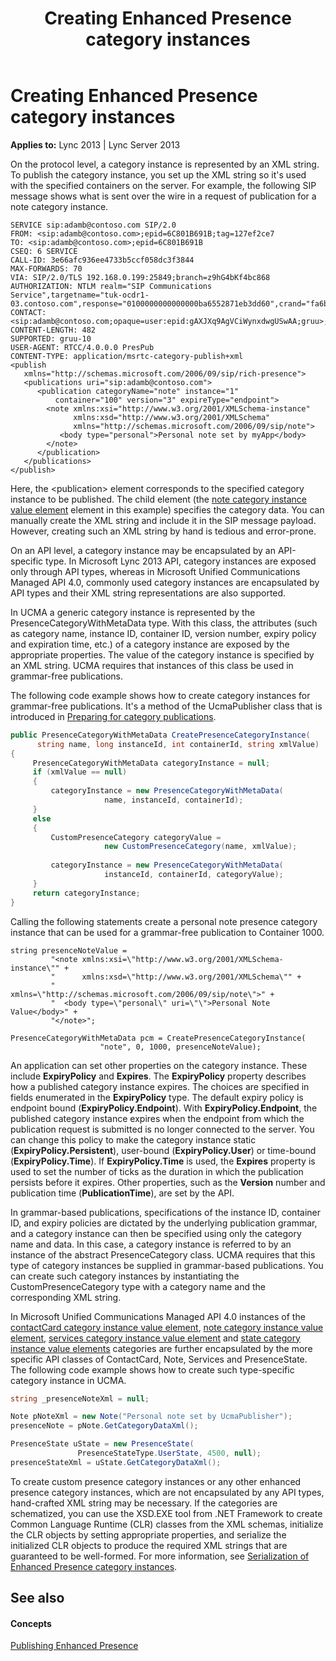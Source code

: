 ﻿---
title: Creating Enhanced Presence category instances
TOCTitle: Creating Enhanced Presence category instances
ms:assetid: 98009fe0-7e47-419a-ac0b-03c0b2a6bc11
ms:mtpsurl: https://msdn.microsoft.com/library/Dn454651(v=office.15)
ms:contentKeyID: 57092904
ms.date: 07/24/2014
mtps_version: v=office.15
dev_langs:
- csharp
---

# Creating Enhanced Presence category instances


**Applies to:** Lync 2013 | Lync Server 2013

On the protocol level, a category instance is represented by an XML string. To publish the category instance, you set up the XML string so it's used with the specified containers on the server. For example, the following SIP message shows what is sent over the wire in a request of publication for a note category instance.

    SERVICE sip:adamb@contoso.com SIP/2.0
    FROM: <sip:adamb@contoso.com>;epid=6C801B691B;tag=127ef2ce7
    TO: <sip:adamb@contoso.com>;epid=6C801B691B
    CSEQ: 6 SERVICE
    CALL-ID: 3e66afc936ee4733b5ccf058dc3f3844
    MAX-FORWARDS: 70
    VIA: SIP/2.0/TLS 192.168.0.199:25849;branch=z9hG4bKf4bc868
    AUTHORIZATION: NTLM realm="SIP Communications Service",targetname="tuk-ocdr1-03.contoso.com",response="0100000000000000ba6552871eb3dd60",crand="fa6b06d4",cnum="9",opaque="5431637F",qop="auth"
    CONTACT: <sip:adamb@contoso.com;opaque=user:epid:gAXJXq9AgVCiWynxdwgUSwAA;gruu>;text;audio;video;image
    CONTENT-LENGTH: 482
    SUPPORTED: gruu-10
    USER-AGENT: RTCC/4.0.0.0 PresPub
    CONTENT-TYPE: application/msrtc-category-publish+xml
    <publish 
       xmlns="http://schemas.microsoft.com/2006/09/sip/rich-presence">
       <publications uri="sip:adamb@contoso.com">
          <publication categoryName="note" instance="1" 
              container="100" version="3" expireType="endpoint">
            <note xmlns:xsi="http://www.w3.org/2001/XMLSchema-instance"
                  xmlns:xsd="http://www.w3.org/2001/XMLSchema" 
                  xmlns="http://schemas.microsoft.com/2006/09/sip/note">
               <body type="personal">Personal note set by myApp</body>
            </note>
          </publication>
       </publications>
    </publish>

Here, the \<publication\> element corresponds to the specified category instance to be published. The child element (the [note category instance value element](note-category-instance-value-element.md) element in this example) specifies the category data. You can manually create the XML string and include it in the SIP message payload. However, creating such an XML string by hand is tedious and error-prone.

On an API level, a category instance may be encapsulated by an API-specific type. In Microsoft Lync 2013 API, category instances are exposed only through API types, whereas in Microsoft Unified Communications Managed API 4.0, commonly used category instances are encapsulated by API types and their XML string representations are also supported.

In UCMA a generic category instance is represented by the PresenceCategoryWithMetaData type. With this class, the attributes (such as category name, instance ID, container ID, version number, expiry policy and expiration time, etc.) of a category instance are exposed by the appropriate properties. The value of the category instance is specified by an XML string. UCMA requires that instances of this class be used in grammar-free publications.

The following code example shows how to create category instances for grammar-free publications. It's a method of the UcmaPublisher class that is introduced in [Preparing for category publications](preparing-for-category-publications.md).

```csharp
public PresenceCategoryWithMetaData CreatePresenceCategoryInstance(
      string name, long instanceId, int containerId, string xmlValue)
{
     PresenceCategoryWithMetaData categoryInstance = null;
     if (xmlValue == null)
     {
         categoryInstance = new PresenceCategoryWithMetaData(
                     name, instanceId, containerId);
     }
     else
     {
         CustomPresenceCategory categoryValue = 
                     new CustomPresenceCategory(name, xmlValue);
                
         categoryInstance = new PresenceCategoryWithMetaData(
                     instanceId, containerId, categoryValue);
     }
     return categoryInstance;
}
```

Calling the following statements create a personal note presence category instance that can be used for a grammar-free publication to Container 1000.

    string presenceNoteValue = 
             "<note xmlns:xsi=\"http://www.w3.org/2001/XMLSchema-instance\"" + 
             "      xmlns:xsd=\"http://www.w3.org/2001/XMLSchema\"" + 
             "      xmlns=\"http://schemas.microsoft.com/2006/09/sip/note\">" + 
             "  <body type=\"personal\" uri=\"\">Personal Note Value</body>" + 
             "</note>";
    
    PresenceCategoryWithMetaData pcm = CreatePresenceCategoryInstance(
                        "note", 0, 1000, presenceNoteValue);

An application can set other properties on the category instance. These include **ExpiryPolicy** and **Expires**. The **ExpiryPolicy** property describes how a published category instance expires. The choices are specified in fields enumerated in the **ExpiryPolicy** type. The default expiry policy is endpoint bound (**ExpiryPolicy.Endpoint**). With **ExpiryPolicy.Endpoint**, the published category instance expires when the endpoint from which the publication request is submitted is no longer connected to the server. You can change this policy to make the category instance static (**ExpiryPolicy.Persistent**), user-bound (**ExpiryPolicy.User**) or time-bound (**ExpiryPolicy.Time**). If **ExpiryPolicy.Time** is used, the **Expires** property is used to set the number of ticks as the duration in which the publication persists before it expires. Other properties, such as the **Version** number and publication time (**PublicationTime**), are set by the API.

In grammar-based publications, specifications of the instance ID, container ID, and expiry policies are dictated by the underlying publication grammar, and a category instance can then be specified using only the category name and data. In this case, a category instance is referred to by an instance of the abstract PresenceCategory class. UCMA requires that this type of category instances be supplied in grammar-based publications. You can create such category instances by instantiating the CustomPresenceCategory type with a category name and the corresponding XML string.

In Microsoft Unified Communications Managed API 4.0 instances of the [contactCard category instance value element](contactcard-category-instance-value-element.md), [note category instance value element](note-category-instance-value-element.md), [services category instance value element](services-category-instance-value-element.md) and [state category instance value elements](state-category-instance-value-elements.md) categories are further encapsulated by the more specific API classes of ContactCard, Note, Services and PresenceState. The following code example shows how to create such type-specific category instance in UCMA.

```csharp
string _presenceNoteXml = null;

Note pNoteXml = new Note("Personal note set by UcmaPublisher");
presenceNote = pNote.GetCategoryDataXml();

PresenceState uState = new PresenceState(
               PresenceStateType.UserState, 4500, null);
presenceStateXml = uState.GetCategoryDataXml();
```

To create custom presence category instances or any other enhanced presence category instances, which are not encapsulated by any API types, hand-crafted XML string may be necessary. If the categories are schematized, you can use the XSD.EXE tool from .NET Framework to create Common Language Runtime (CLR) classes from the XML schemas, initialize the CLR objects by setting appropriate properties, and serialize the initialized CLR objects to produce the required XML strings that are guaranteed to be well-formed. For more information, see [Serialization of Enhanced Presence category instances](serialization-of-enhanced-presence-category-instances.md).

## See also

#### Concepts

[Publishing Enhanced Presence](publishing-enhanced-presence.md)

